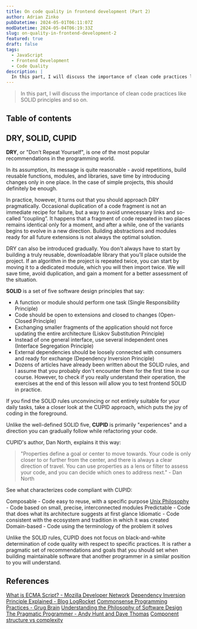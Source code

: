 ```yaml
---
title: On code quality in frontend development (Part 2)
author: Adrian Zinko
pubDatetime: 2024-05-01T06:11:07Z
modDatetime: 2024-05-04T06:19:33Z
slug: on-quality-in-frontend-development-2
featured: true
draft: false
tags:
  - JavaScript
  - Frontend Development
  - Code Quality
description: |
  In this part, I will discuss the importance of clean code practices like SOLID principles and so on.
---
```


> In this part, I will discuss the importance of clean code practices like SOLID principles and so on.

## Table of contents

## DRY, SOLID, CUPID

**DRY**, or "Don’t Repeat Yourself", is one of the most popular recommendations in the programming world.

In its assumption, its message is quite reasonable - avoid repetitions, build reusable functions, modules, and libraries, save time by introducing changes only in one place. In the case of simple projects, this should definitely be enough.

In practice, however, it turns out that you should approach DRY pragmatically. Occasional duplication of a code fragment is not an immediate recipe for failure, but a way to avoid unnecessary links and so-called “coupling”. It happens that a fragment of code repeated in two places remains identical only for a moment, and after a while, one of the variants begins to evolve in a new direction. Building abstractions and modules ready for all future extensions is not always the optimal solution.

DRY can also be introduced gradually. You don't always have to start by building a truly reusable, downloadable library that you'll place outside the project. If an algorithm in the project is repeated twice, you can start by moving it to a dedicated module, which you will then import twice. We will save time, avoid duplication, and gain a moment for a better assessment of the situation.

**SOLID** is a set of five software design principles that say:

- A function or module should perform one task (Single Responsibility Principle)
- Code should be open to extensions and closed to changes (Open-Closed Principle)
- Exchanging smaller fragments of the application should not force updating the entire architecture (Liskov Substitution Principle)
- Instead of one general interface, use several independent ones (Interface Segregation Principle)
- External dependencies should be loosely connected with consumers and ready for exchange (Dependency Inversion Principle)
- Dozens of articles have already been written about the SOLID rules, and I assume that you probably don't encounter them for the first time in our course. However, to check if you really understand their operation, the exercises at the end of this lesson will allow you to test frontend SOLID in practice.

If you find the SOLID rules unconvincing or not entirely suitable for your daily tasks, take a closer look at the CUPID approach, which puts the joy of coding in the foreground.

Unlike the well-defined SOLID five, **CUPID** is primarily "experiences" and a direction you can gradually follow while refactoring your code.

CUPID's author, Dan North, explains it this way:

> "Properties define a goal or center to move towards. Your code is only closer to or further from the center, and there is always a clear direction of travel. You can use properties as a lens or filter to assess your code, and you can decide which ones to address next." - Dan North

See what characterizes code compliant with CUPID:

Composable - Code easy to reuse, with a specific purpose
[Unix Philosophy](http://www.catb.org/~esr/writings/taoup/html/ch01s06.html) - Code based on small, precise, interconnected modules
Predictable - Code that does what its architecture suggests at first glance
Idiomatic - Code consistent with the ecosystem and tradition in which it was created
Domain-based - Code using the terminology of the problem it solves

Unlike the SOLID rules, CUPID does not focus on black-and-white determination of code quality with respect to specific practices. It is rather a pragmatic set of recommendations and goals that you should set when building maintainable software that another programmer in a similar position to you will understand.

## References

[What is ECMA Script? - Mozilla Developer Network](https://developer.mozilla.org/en-US/docs/Web/JavaScript/JavaScript_technologies_overview)
[Dependency Inversion Principle Explained - Blog LogRocket](https://blog.logrocket.com/dependency-inversion-principle-typescript/)
[Commonsense Programming Practices - Grug Brain](https://grugbrain.dev/)
[Understanding the Philosophy of Software Design](https://lubimyczytac.pl/ksiazka/4902573/a-philosophy-of-software-design)
[The Pragmatic Programmer - Andy Hunt and Dave Thomas](https://www.amazon.com/Pragmatic-Programmer-Journeyman-Master/dp/020161622X)
[Component structure vs complexity](https://epicreact.dev/one-react-mistake-thats-slowing-you-down/)
